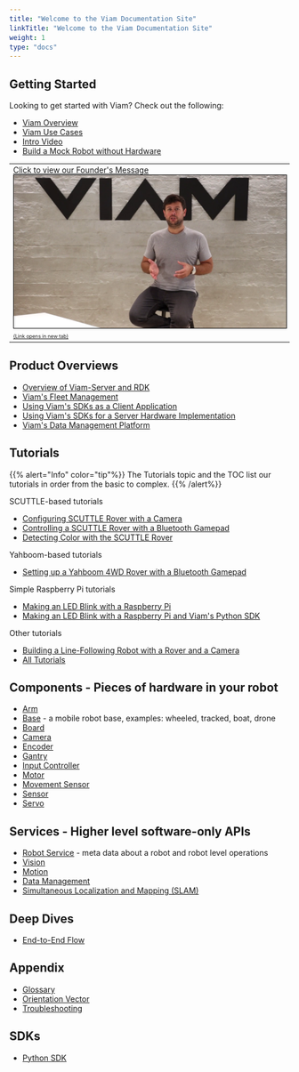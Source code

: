 ```yaml
---
title: "Welcome to the Viam Documentation Site"
linkTitle: "Welcome to the Viam Documentation Site"
weight: 1
type: "docs"
---
```


<style>

</style>

<div class="mra-row">
  <div class="mra-column" >
<h2>Getting Started</h2>
<p>Looking to get started with Viam? Check out the following:</p>
<ul>
	<li><a href="/getting-started/high-level-overview">Viam Overview</a></li>
	<li><a href="http://www.viam.com/use-cases">Viam Use Cases</a></li>
	<li><a href="https://www.youtube.com/watch?v=TjmvnEdNVKs&ab_channel=EliotHorowitz">Intro Video</a></li>
	<li><a href="/tutorials/build-a-mock-robot/">Build a Mock Robot without Hardware</a></li>
</ul>
  </div>
  <div class="mra-column">
<table>
	<tr>
	<td><a href="https://www.youtube.com/watch?v=TjmvnEdNVKs" target="_blank">Click to view our Founder's Message<img src="img/eliot-vid-thumb.png" style="border: 1px solid black"> <span style="font-size:xx-small" </span> (Link opens in new tab)</a></td>
	</tr>
	</table>
  </div>
</div>

## Product Overviews
- [Overview of Viam-Server and RDK](./product-overviews/rdk/)
- [Viam's Fleet Management](./product-overviews/fleet-management/)
- [Using Viam's SDKs as a Client Application](./product-overviews/sdk-as-client/)
- [Using Viam's SDKs for a Server Hardware Implementation](./product-overviews/sdk-as-server/)
- [Viam's Data Management Platform](./product-overviews/data-management/)

## Tutorials
{{% alert="Info" color="tip"%}}
The Tutorials topic and the TOC list our tutorials in order from the  basic to complex.
{{% /alert%}}

SCUTTLE-based tutorials
- [Configuring SCUTTLE Rover with a Camera](./tutorials/scuttlebot/)
- [Controlling a SCUTTLE Rover with a Bluetooth Gamepad](./tutorials/scuttle-gamepad/)
- [Detecting Color with the SCUTTLE Rover](./tutorials/color-detection-scuttle/)

Yahboom-based tutorials
- [Setting up a Yahboom 4WD Rover with a Bluetooth Gamepad](./tutorials/yahboom-rover/)

Simple Raspberry Pi tutorials
- [Making an LED Blink with a Raspberry Pi](./tutorials/make-an-led-blink-with-a-raspberry-pi-and-the-viam-app/)
- [Making an LED Blink with a Raspberry Pi and Viam's Python SDK](./tutorials/make-an-led-blink-with-a-raspberry-pi-and-python/)

Other tutorials
- [Building a Line-Following Robot with a Rover and a Camera](./tutorials/webcam-line-follower-robot/)
- [All Tutorials](./tutorials/)

## Components - Pieces of hardware in your robot
- [Arm](./components/arm/)
- [Base](./components/base/) - a mobile robot base, examples: wheeled, tracked, boat, drone
- [Board](./components/board/)
- [Camera](./components/camera/)
- [Encoder](./components/encoder/)
- [Gantry](./components/gantry/)
- [Input Controller](./components/input-controller/)
- [Motor](./components/motor/)
- [Movement Sensor](./components/movement-sensor/)
- [Sensor](./components/sensor/)
- [Servo](./components/servo/)

## Services - Higher level software-only APIs
- [Robot Service](./services/robot-service/) - meta data about a robot and robot level operations
- [Vision](./services/vision/)
- [Motion](./services/motion/)
- [Data Management](./services/data-management/)
- [Simultaneous Localization and Mapping (SLAM)](./services/slam/)

## Deep Dives
- [End-to-End Flow](./deeper-dive/robot-to-robot-comms/)

## Appendix
- [Glossary](./appendix/glossary/)
- [Orientation Vector](./appendix/orientation-vector/)
- [Troubleshooting](./appendix/troubleshooting/)

## SDKs
- [Python SDK](https://python.viam.dev/)
